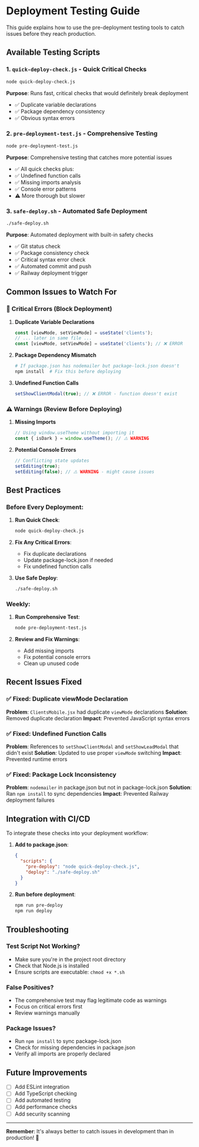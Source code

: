 # Deployment Testing Guide

This guide explains how to use the pre-deployment testing tools to catch issues before they reach production.

## Available Testing Scripts

### 1. `quick-deploy-check.js` - Quick Critical Checks
```bash
node quick-deploy-check.js
```
**Purpose**: Runs fast, critical checks that would definitely break deployment
- ✅ Duplicate variable declarations
- ✅ Package dependency consistency  
- ✅ Obvious syntax errors

### 2. `pre-deployment-test.js` - Comprehensive Testing
```bash
node pre-deployment-test.js
```
**Purpose**: Comprehensive testing that catches more potential issues
- ✅ All quick checks plus:
- ✅ Undefined function calls
- ✅ Missing imports analysis
- ✅ Console error patterns
- ⚠️ More thorough but slower

### 3. `safe-deploy.sh` - Automated Safe Deployment
```bash
./safe-deploy.sh
```
**Purpose**: Automated deployment with built-in safety checks
- ✅ Git status check
- ✅ Package consistency check
- ✅ Critical syntax error check
- ✅ Automated commit and push
- ✅ Railway deployment trigger

## Common Issues to Watch For

### 🚨 Critical Errors (Block Deployment)
1. **Duplicate Variable Declarations**
   ```javascript
   const [viewMode, setViewMode] = useState('clients');
   // ... later in same file ...
   const [viewMode, setViewMode] = useState('clients'); // ❌ ERROR
   ```

2. **Package Dependency Mismatch**
   ```bash
   # If package.json has nodemailer but package-lock.json doesn't
   npm install  # Fix this before deploying
   ```

3. **Undefined Function Calls**
   ```javascript
   setShowClientModal(true); // ❌ ERROR - function doesn't exist
   ```

### ⚠️ Warnings (Review Before Deploying)
1. **Missing Imports**
   ```javascript
   // Using window.useTheme without importing it
   const { isDark } = window.useTheme(); // ⚠️ WARNING
   ```

2. **Potential Console Errors**
   ```javascript
   // Conflicting state updates
   setEditing(true);
   setEditing(false); // ⚠️ WARNING - might cause issues
   ```

## Best Practices

### Before Every Deployment:
1. **Run Quick Check**:
   ```bash
   node quick-deploy-check.js
   ```

2. **Fix Any Critical Errors**:
   - Fix duplicate declarations
   - Update package-lock.json if needed
   - Fix undefined function calls

3. **Use Safe Deploy**:
   ```bash
   ./safe-deploy.sh
   ```

### Weekly:
1. **Run Comprehensive Test**:
   ```bash
   node pre-deployment-test.js
   ```

2. **Review and Fix Warnings**:
   - Add missing imports
   - Fix potential console errors
   - Clean up unused code

## Recent Issues Fixed

### ✅ Fixed: Duplicate viewMode Declaration
**Problem**: `ClientsMobile.jsx` had duplicate `viewMode` declarations
**Solution**: Removed duplicate declaration
**Impact**: Prevented JavaScript syntax errors

### ✅ Fixed: Undefined Function Calls
**Problem**: References to `setShowClientModal` and `setShowLeadModal` that didn't exist
**Solution**: Updated to use proper `viewMode` switching
**Impact**: Prevented runtime errors

### ✅ Fixed: Package Lock Inconsistency
**Problem**: `nodemailer` in package.json but not in package-lock.json
**Solution**: Ran `npm install` to sync dependencies
**Impact**: Prevented Railway deployment failures

## Integration with CI/CD

To integrate these checks into your deployment workflow:

1. **Add to package.json**:
   ```json
   {
     "scripts": {
       "pre-deploy": "node quick-deploy-check.js",
       "deploy": "./safe-deploy.sh"
     }
   }
   ```

2. **Run before deployment**:
   ```bash
   npm run pre-deploy
   npm run deploy
   ```

## Troubleshooting

### Test Script Not Working?
- Make sure you're in the project root directory
- Check that Node.js is installed
- Ensure scripts are executable: `chmod +x *.sh`

### False Positives?
- The comprehensive test may flag legitimate code as warnings
- Focus on critical errors first
- Review warnings manually

### Package Issues?
- Run `npm install` to sync package-lock.json
- Check for missing dependencies in package.json
- Verify all imports are properly declared

## Future Improvements

- [ ] Add ESLint integration
- [ ] Add TypeScript checking
- [ ] Add automated testing
- [ ] Add performance checks
- [ ] Add security scanning

---

**Remember**: It's always better to catch issues in development than in production! 🚀
